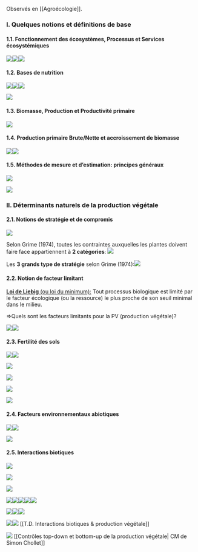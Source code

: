 Observés en [[Agroécologie]].

### I. Quelques notions et définitions de base

#### 1.1. Fonctionnement des écosystèmes, Processus et Services écosystémiques 

![](https://lh5.googleusercontent.com/H0X3L-1N0sTpqUsPt-pYBvuKndq7MCETbBHjNXygzn6UTHG3BPFtaP65om07l04T1fWBh8tleweRg-zdUGeTgyBOIkY3kmczn9EIWQDLq3iTc36esspZwEfJ0uPDkRJ4K1cb7FWLJZHoNL7fBSU4Qv61NFfBZOgVGlHb4XnM-O8g3eN_lsO7Jc7vC6MwsQ)![](https://lh6.googleusercontent.com/44cK8oAdxcWDpqQ4-PWMz6AlXnMlZlklU0JwWIc-YoapylYeMu4B77Ip32uNeMcxfPjSKIRFdRtaRLD6IjNaMfIcnvd4dk9DYWTR8MjzXWZJkIsUT3MpRRdX67V7YXcdYlr6f3BLjGYfVLwg5lf-OE3o9Y_TzMe0fSY-twM4f6qsnDzMndvz9f0izZLbPQ)![](https://lh6.googleusercontent.com/uU9Ir_Li9_nHeLN2JwCmJbgblgPmFqwMqIq5aXnzpfIDADmF8ixz39M1qaHXMT9ymfazt2f48KWpzeZL_tZsaYuYfUa2cA0B0YIFDomp_C5Y2fE1M_0MzFpJbuz_5lsTZVvyOqCjQ57dKfIJR6QcYLc9bYAbkltgNA5o-CgUichz9oXRZ4gYNWxaQP6AvQ)

#### 1.2. Bases de nutrition

![](https://lh3.googleusercontent.com/M0RHs8LQJdv0g5vg5zPvndIQ1RDYoyTAklzaeLNgXxmX2J6kj7H7cgp9f9wC-b7p69jwcBaeLboymkPIzYnUuSEBZ4yzQ6A2F_JJ5qWEiDnYKqn5RFJLRs3vrbdCKAoBfB-ALNe5C7iTpnsFJ_DvFjJtYAC5qKo0CMO0FSAzT876-n3lUcXSZXaVJBElRQ)![](https://lh3.googleusercontent.com/3wHnSLQIuE201PezNGkBGs4LsStTZ_ze58-BjFoRTisbexCRLr6TxWBc9v6F8vO7S7qWcx62Cog2wOQ2GguHWSZEQ4tf5Omu3Q9irSXIm5V9wIQWTodyhcm-7aplzEKm-qxqPyt47VQujYe83SY_Xj5y7oVcoEpL0idm8CVzKgV8tKcO21sO89chK-Z8JA)![](https://lh6.googleusercontent.com/uwXpJFLcpQ4uZVNIAxUHBws_GLty112A8lKRfXkHu8OJVgIpRon-KTXGB2XJcF7nKlJCwsS_uleVn_wpqBIIYtQRZOwwdMVAiSLOlvYwLrl7cGSGP45ychMryO_qRaGFiQVmBGJPKvuJ7jxeslyCCosuPWbt0skcaRr138ZzTRTb2Bf5k95ulsbsccJR-A)

![](https://lh4.googleusercontent.com/1vxsPunDxcw8sflQQySyifbHQL2AwBWza1SegPcbAtIVxE5Tnu5La7EGtEXXEBXtVK4bOSTgyfwhmlVFZskOHjNZ429w4BkEYyeQ0yHs3vLJupzEaqfGadWWFhB3tLMhR3KlewSaqs2C8LV6hu8ySQQY6-_3mICQVIqSJI1UQtiHpXEZp5TbZBWwmAbY4g)

#### 1.3. Biomasse, Production et Productivité primaire

![](https://lh3.googleusercontent.com/mAMx7UFYefh4bfEKrkK2uc4lw_DPiVJacenSOalJfaYi91I3OB870-2e1C3ysRpu-YebW9j1iuAnkCM4zw4V72rpFeHMcWzQpHKEMuG-WM7T89bQF48v3b_YtmzvgvwqsKLig4br1f8Dlj1bNi12F_NmpYapvIw14CMM-3sFRVE9bqyUxgfaTYW_zVXqkg)

#### 1.4. Production primaire Brute/Nette et accroissement de biomasse

![](https://lh4.googleusercontent.com/TFD_8rMFoLJgQJAVzDD2nFyTKyiTTiieO6W72u7vWCeOjfVZFMpCHHiNfM-duhn0IuDiPOvtirYQyIMr1zgB23_pMC2fwN_9ZlpN6EeYqtOn9Qb_fpUYD-hMfBJMDJt7uW_enICHJlDwQPebMSdNeireIFXto6tXFlWcwLbbs0Jj0YA-zPlNcUIsMOdmPQ)![](https://lh3.googleusercontent.com/LcZJa7zno_Sthxs1fJvEHUbNJLJf9M7xI35vt6ur1UggjfCv3Q1AXIFqNi9ioeJLfgGzs65UL3V8orlMquQzr7-x4zyzmbVk9qimcNK3RGMV4A_l0YTvKdY3hZWJtqlOpj8VBb4pAdDzdpTt69bI2bvmOc8lnKAN_2F_r5aI5MNIF-HUJ13fvHUxYdcAYg)

#### 1.5. Méthodes de mesure et d’estimation: principes généraux

![](https://lh4.googleusercontent.com/WmMtiaxmsy0ziiMo6czZBQIXyKY4rqFYK9OUcan7O2yj4Aspm6m62zUvd_VuYd7DAaqhz33uEw46-xscbO2cl8e1htGNmdLDzuaZCxf21cnW2xxqVT4SI_cgSXzItmKqH013fJZPaCIwCDPDMitlLi9oum0WVH0piHvqdXmC6unQPQMvZvxMicRPC2FFGQ)

![](https://lh6.googleusercontent.com/rvkJILxj8ZQDmha7gaJOQ0dXYDhZ5cebW_P8uYMPHr71xX24CqSCAb8vME97DQJUSeuVa8Yc0XNsPQQyg7gpAhWkpnVDPHi6X5TGWsm0BCNtxjGNMQxlEDz8KrH7yTu4m9ltuX7JJBmF4NK6kbts-VCkm_swnGbQMp754bwy6TvkRSRdhscWS_QHsgPyUw)
<br>
  
### II. Déterminants naturels de la production végétale

#### 2.1. Notions de stratégie et de compromis

![](https://lh3.googleusercontent.com/-EkHaMqd2F7HCn3T1NBW2b9W5J0hrt5G_k8oj54_hnH17Nt9rdNt6GmLuvPNO2IZZ1Wd225btD3CfIppvtwgfPLQx1dM9o2eNkTeLBPT8yUx4COu5MLS9JcXDtEhQAK6b_Vztcpn99k6nmNkdbO-2aUygi578y48G2fZNnK58pvhB9eqlyGwJwhpoCfrMg)

Selon Grime (1974), toutes les contraintes auxquelles les plantes doivent faire face appartiennent à **2 catégories**:
![](https://lh5.googleusercontent.com/AU2Wf1jhohfwE1bnPMHQY-xc0rJ98IluAZqoJCj9Yf3ZkfQwnXt9t4uTgDQ-t8mCobBbNhQVtMa37LlImuXlXw9OkZMajws88y8OhLgBmzfvvfvgb9XfFV75mAKVV8GNghE7DOYh5aml62CXeOs9c6JM6dw7B8970_1LGUq0vgSpVZZa17YIo15Dym9kNA)

Les **3 grands type de stratégie** selon Grime (1974):![](https://lh6.googleusercontent.com/i1q7xZJJiiwehftoZ40IZ5E1ILJM_pzbB_5eE-Ewu5wcM4BcgigN2g1Abns_Q5JLyy_lExbn_Y8Jh03X8-qP1yaFFeMosw92KwyKFNBNSNHqOq8IOQkCbQuwhDWZ7VqMzKZ8jThtOLnX-qN4EwwRRMhcKrkSdH-sdPhKnOZNaSGdMyKyahJbFOTGQELTzw)

#### 2.2. Notion de facteur limitant

<u><b>Loi de Liebig</b> (ou loi du minimum):</u> Tout processus biologique est limité par le facteur écologique (ou la ressource) le plus proche de son seuil minimal dans le milieu. 

=>Quels sont les facteurs limitants pour la PV (production végétale)?  

![](https://lh6.googleusercontent.com/k4xSe-KfSf4Si9OrqGnrldb1AVZwIHZEp056eAonNLAexzApwJG9SDlgQYSBn-XbHSsv4TPBNpgFG9MHylZBqZjE5qVpSAYUk8dbkJmNYDGAkr4Gvu94x41hrhtd4quZkEuVQ3rlaUgFHovQDsE2saD6ewYecimHYDYrlcxVQRN3RxDV0n9TIoAet9rfWQ)![](https://lh4.googleusercontent.com/0FLqpoDTOCUeBqBonXPk16sGqNIsoo-jLWskkxd-5EIICNF5F9roZBVo7WN8c97DIE6YB84oRJUqh0jYEkuCo7cY2sSi7-0x92RWSy9R7N9m9ShMzLYIwSDRUDz4GMlvaw9gCgIWOkQbuxZ7WMc5CCExGJUlccdCth5sw4oqCpnfkxyvM548bE0JOBMegg)

#### 2.3. Fertilité des sols

![](https://lh5.googleusercontent.com/t7GlrJmXq_cNSo4l7GxV-Y7y9_98UrzKLxE34VVDv21eVSl_dYioJt2Fl4dqSSh4SZ18Fz8MExy8s5sIx3qnenIMtPIgWa9B3v8--973wOE9pGabPp43OX4axJSARTG47731hdLr5MYtY1ULqlJ_flPeCNjspbnasPw16eJT1qa090Bqiaet7xz8lzgcTw)![](https://lh5.googleusercontent.com/x8c1PY_k0wgvNapaPA1sSZsXoh5480ZnaGnZZbJq8RPwU1zjyTGA2XsGCiHY0CWrlYVMKj9-_yOPJa5mue-JCIPxFbfLx71aHVdO7g-p1qCD1VH4bKROVvg4mzC6CtlwIUPj0G12WNsEESm-K75ON5mUJM2yjPI8oohkoy35Z8YO7fhonNWg2KRYrbuc_w)

![](https://lh4.googleusercontent.com/o3QMqP72xLhsSciguIS337ozhPTge2aCpizmydtAr5BelhJysfY6t3Qv_tDadQGPeRgiP7GzhXrrvXQ0qXTFRcKqrDx3hRjO3Fgi3xPC9W3gs7dVcneRFCpop5sPAVfOPbInnUoOTN-lT5zSl0BRN-nhw18Ke8B638afz4eNgmGWuvwtXZr1pPegFkQrsA)

![](https://lh3.googleusercontent.com/Be_DawJWaTo5uumy5Uva20AgYVsv8KPB6vENSvQpUOgVl5slYG4oW0WrgFsEXrWTEZwVjWn2ktovGcJ2sBBEQHdd2iynI4Uz0ffGKgukoJC720zKheYN72HGaEcJl_sfWDIL3ts2xWzsDW2TUmxqahhktUevpqdsyFywOVz9wfvayJ7kdDeuQ4yyTeiOQw)

![](https://lh6.googleusercontent.com/e9yxJqP4tXystVuRNR0FYfSBk6ENrWVtm3rAKNB2jvHnwJgqWXCZU1606Y1NVr3o7oPbp1BCoYIFKHGwecAV6TWDY_TFAwtpX9Oy1gAcWUDliZbLNdYuKC7NkhcNVrodMXlH-DMwfMOrYvNZOyOoQ41f7nvzv46RU2R4u0mOyHJiL9tfzCCRfXmnuTWAmg)
<br> 

![](https://lh4.googleusercontent.com/6N-1VKq9p76vJkY8vV_Id8ZWMoZHqFdX2znAJIRwQm-VwYlJfP-tTjeaa03BnuGEiTWNnfIVb2ed_fOsrwBq-2FYABeoDR7CapycfL-K8Dm7pvsWvZlzJ7zhwLj0-B1PAgK7x5fHjjvpblkCmRF6HFSSBC7zA_hAJGLIauJ27QbY1nmLzsbOj80Ttba-Gw)

#### 2.4. Facteurs environnementaux abiotiques  

![](https://lh6.googleusercontent.com/POg2DLkv630Qp6VAOmOZkzUV_N4wroNe17d-dEs_y9rgYMYPluhaLIQtflFP2PeYUl8D77UfNGPim8YwLhAvTVv0elOLmrJU0UrPcFsDRW6WSVPL5QF8m3AY26Mvnhr2JqbObHDfTVJTbybzLULz6dJnMxg4megxc_jCpJBGS8lfl9xZuX8N7R-cM--82g)![](https://lh6.googleusercontent.com/uZFvXGC-X5PKw9oU44XBEfZoLFeeJ7OMrXVL3RMLzSGu1QiKpajL73Rz77EQuQxKnZDVu4w7Hm5lbkJN4VM91D3uIVSYut8faxj9Iql9L5TmyoaTe1qD3rNXgvnXXG_zhmzWLnbCSCZ0isOxHMW7mDclAOhIRJ9WzjDLSBW8H11jmsFgGFHFJNUQl2Rf4Q)

![](https://lh4.googleusercontent.com/5CfVkYKTj37C0rAGd9CX1FG38gRvC4Wk9D8Tb1jy2eJfb805uhKXx2kAeInKxhLfI_pOiEErQ96Xcym2l7RzS537LzitTuo8iBul103uao9JrQ6eEH9eM4I9vXifgSBGPvLkFrZAWlE3UzsJco9GdRkG69zbas56tWEOBPBrflf5TowSQdEUngcJReT6cw)

#### 2.5. Interactions biotiques

![](https://lh5.googleusercontent.com/GHzJyvZd0HtNHf4B4j3Cxwfe_UJaUUMQsXzGR6D1dwroCWrDXjCVac9LneeLaaW9Pjirq9Lhc2DObbJB28xueQMQBzXYXxwiz4A9RuKM4DHX7ukxDGpiSSrjhZOwcgmUwtlXsHqcU8ZpSkUBcXSq2gn3SSke9FqIMxa0DT7N6njGl2AL-XHFhfhpZ5tEsQ)

![](https://lh4.googleusercontent.com/AVj_XOhpz4SPFcrpY2wMAeZco6gVB2IfmczpD7lm2HS4hybGUL1q6HUSUZpWfZnhN3Am_kMRYeaNiqPUj1KECtjyIntuY4AuViphydpEMfnKw2IhBD-QkqWN5BjMV7M7QrqGvHysEwzgGs4CTuTscmjBRzJ8o6cW2uEaFyL4Z2NFwQD9Dv0mpgLOXJgHJg)

![](https://lh5.googleusercontent.com/COyHQ-OhsI6SnRsyRFBXK9XOVzUfT5BSilfnnv_F31cbJofRKjSXaoQMVkSoVO1ZkasCqXfb39xh-hf-hnI4JFFGnXUBoKnwYayztKEQhn467phDjDt9-eMg1WDSscey-TZwI8jpdnXXKX-8fAefaPoB4_KczFI5AlArT8hMQkCPeHu_ztZZhNxFi-C6TQ)

![](https://lh3.googleusercontent.com/Ku60wp16yOoc9CH0GAIyqABNma9mdBm1DbWdEEP9wZyNfltkaUg0d3vXohv3j-f-ny9yAe1HuFZt4H1UF0kaPadzEi32hl0XlCMIxgviUJHGZLOaHNbWdKME5ZAScc-WQILFLYCk-1Kp3nyHawQXAV_D_E-F4N-W7O24ta321BwMhpNQBfjSHI-yNWH2JQ)![](https://lh3.googleusercontent.com/o3bL_VRNZyRoRAT32HhDGLRpxKWuDU7zBdKXvibrbVpEDDc78kJjvzh8Qh-080RntdFVFb8O0BxaP10zsDE5RiP2KZ4gXThhatHi1O0ykb-4ERkEZ6Ac7skVQk0nXOY3EnnJqya_KrLcwPsRuBYM6Az1X02wLsf77I0k3XOWU-xDXALyMg2gmpkRdZaF2g)![](https://lh5.googleusercontent.com/6iRFnziBstNASJKMngJmYcaSrv10TYQFM70QSYDa5Tk8SDywIc2KTiJWRjKiU_DSWpugcB84XhS71rKOFLfJvJ8HI_rodT5Zv54EddpUt2XrTC7M6a3vBGge6wxq-zNTlr3E8u2X-eyNaHFjDEOuUKyfAqGLoOhVOi2YYMGxf1p7UPgxgEtf2FqoFKXlTQ)![](https://lh5.googleusercontent.com/au3RjVIQpZxKF2-qYeTh3OwtxSV8A0hJwZwxnFUshvi4YWmXkiWOe5_3vgvX5LI8Ic8ZsdLqEF-XmHLym-MZsETMVClBYtt_s8zvS-eVFDCyfBjqKJFtOVTlarwh-ZdqZnME42TzhUL822vqXYvylt3rwAZeh4qo2as8tmfXLIRx_GD5kTXZ_QHU2bLWCQ)![](https://lh3.googleusercontent.com/zb00yJkvFuzPU5Cq5xK6ybXqQ9q185lLmzPXLhZux2gaiHBLo_x8kf5-erDqnXTpAU7xGfShrNXIvpmRGkjjNnNctPtOV4vzIE2JAz9jDBl9Uo4H0HXJqf-YZmE9GyMS9UzkTmgxzca_GcBol_RSGZdVPS5No1KFn8QskfwNu0_Oe8ydsuE9-za4RVC_fw)

![](https://lh4.googleusercontent.com/xfm1aGC3djtJlCn-fziTMkFgebXoHzAVlJpiRRy13EzpPSOETCi3lJ2OKc16JMfN23lwJPn8P5LrwNXEk4U5iLoi24ZatPD68Ck8iAFKoH8sgGWmEUlqo9WGW4LSHK8pw1tA9fd5P_8HlPqL05gc1Cv2sd5o3HMnAQ7PNdXrjsoE3MceOxPbH7xdCBp7Ww)![](https://lh6.googleusercontent.com/MxjiViY8JBBe6s2ySh98tvIk-TpBjVD3d0G-CvmPCeT5579UDKW-y3kCCYYEhG3pmj4t1bldBk8ok3aBIzr2eZitCYjwlQjo-6zmqXtmvfxgDtGkqOmN2ANAHJnAtm0drTlvrtyGOkXCMUp3bRxuWkXYMey_jUo05LqQ_8csryRow-OGnAOelwuPJm4Gig)![](https://lh3.googleusercontent.com/cVtTGLagdsADCDBKXzRapGs8OfbwwH1uDdNutJfx1XPvuscGlsDRHcdj23se1my07hTc9DXOKfQo-1ZPd01qSttBabyfQSHKogNOIxSNRhrDUaE6dgNk9oMVUzQ0vo9QNMtKF_qxY-FLhPX2K1oBItjuZzFWP5TpRsdKzGwx35b8obz9pPXL7vVkjvlxIQ)

![](https://lh3.googleusercontent.com/Y1uLL2NAi-G3H-8HIvICDpI84R48CGmof5UDPWLsGd1d2QPpme0JtTi9F5MhUam4LhxxUoSuBrMFGLACxzIKbdMEGWPHwZfZf4gMcasyawMs02K_WPTkPhdWQm_HRDKtVyNSp0RBaGjyYvzZYUHJb6Uygkaw5s7SbDdtP94j7F1b-yjOktO_kcl0K0t3TQ)![](https://lh5.googleusercontent.com/zC9VuJ52BzBSSZToPlxJfSpNketKfA5JrwQuL2mSct5B1MTkGj6NVPTcT0kY6hKiepIUO7fDuo1pYocNSyiDcPI8c9nxFdS0pkyQWaJLI0dglSQ3hGiG9o1stDWD_VcJuaIYorGLcV-ml7h50I15C4x5zCKwJouJNBeyABMqAV2rbx2JJRISXYse-sva4A)
[[T.D. Interactions biotiques & production végétale]]

![](https://lh5.googleusercontent.com/yEfubVY77zPkYYT-3ll9MAZC8wLlS-7j-eMvNdFDT3gMdj_nNAjtdT2pCvWF9BA2VuOM9UrQYSMh2l4Iw7jLsPuC8E2moVZz7qj3YiYNNxqDBswfafoIHDJX0-pIRktf_RaxpfxKwFkdnlhy3-HBSGBV5yK9cdh9_Sn2OwFWbSc2TbC27ongQIIexag3Ow)
[[Contrôles top-down et bottom-up de la production végétale| CM de Simon Chollet]]

